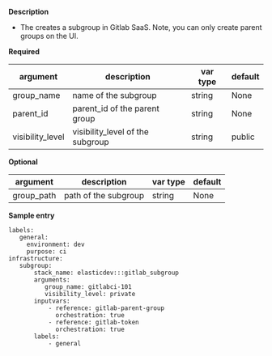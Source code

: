 **Description**

  - The creates a subgroup in Gitlab SaaS.  Note, you can only create parent groups on the UI.

**Required**

| argument           | description                            | var type |  default      |
| ------------- | -------------------------------------- | -------- | ------------ |
| group_name   | name of the subgroup | string   | None         |
| parent_id   | parent_id of the parent group | string   | None         |
| visibility_level   | visibility_level of the subgroup | string   | public         |

**Optional**

| argument           | description                            | var type |  default      |
| ------------- | -------------------------------------- | -------- | ------------ |
| group_path   | path of the subgroup | string   | None         |

**Sample entry**

```
labels:
   general: 
     environment: dev
     purpose: ci
infrastructure:
   subgroup:
       stack_name: elasticdev:::gitlab_subgroup
       arguments:
          group_name: gitlabci-101
          visibility_level: private
       inputvars:
           - reference: gitlab-parent-group
             orchestration: true
           - reference: gitlab-token
             orchestration: true
       labels:
           - general
```
